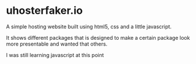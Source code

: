 # uhosterfaker.io

A simple hosting website built using html5, css and a little javascript.

It shows different packages that is designed to make a certain package look more presentable and wanted that others.

I was still learning javascript at this point
